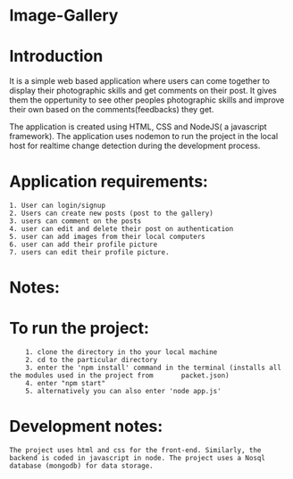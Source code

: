 # Image-Gallery

# Introduction

It is a simple web based application where users can come together to display their photographic skills and get comments on their post. It gives them the oppertunity to see other peoples photographic skills and improve their own based on the comments(feedbacks) they get. 

The application is created using HTML, CSS and NodeJS( a javascript framework). The application uses nodemon to run the project in the local host for realtime change detection during the development process.

# Application requirements:
    1. User can login/signup
    2. Users can create new posts (post to the gallery)
    3. users can comment on the posts
    4. user can edit and delete their post on authentication
    5. user can add images from their local computers
    6. user can add their profile picture 
    7. users can edit their profile picture.

# Notes:
# To run the project:
        1. clone the directory in tho your local machine
        2. cd to the particular directory
        3. enter the 'npm install' command in the terminal (installs all the modules used in the project from       packet.json) 
        4. enter "npm start"
        5. alternatively you can also enter 'node app.js'

# Development notes:
    The project uses html and css for the front-end. Similarly, the backend is coded in javascript in node. The project uses a Nosql database (mongodb) for data storage.

     
